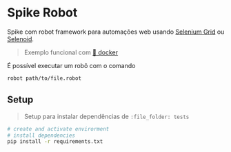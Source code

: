 # Spike Robot

Spike com robot framework para automações web usando [Selenium Grid][selenium-grid] ou [Selenoid][selenoid].

> Exemplo funcional com [:file_folder: docker](./docker/)

É possível executar um robô com o comando

```sh
robot path/to/file.robot
```

## Setup

> Setup para instalar dependências de `:file_folder: tests`

```sh
# create and activate envirorment
# install dependencies
pip install -r requirements.txt
```
<!-- Links -->

[selenoid]:https://aerokube.com/selenoid/latest/

[selenium-grid]:https://github.com/SeleniumHQ/docker-selenium?tab=readme-ov-file#docker-images-for-the-selenium-grid-server
